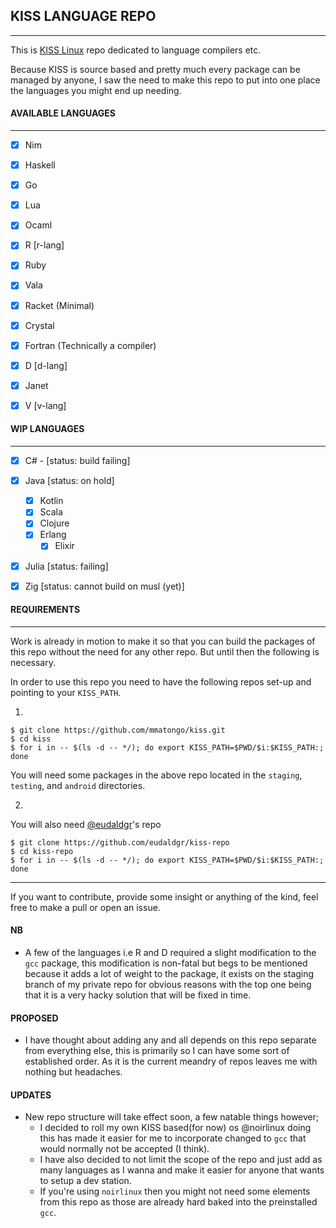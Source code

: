 ## KISS LANGUAGE REPO
---

This is [KISS Linux](https://k1ss.org) repo dedicated to language
compilers etc.

Because KISS is source based and pretty much every package
can be managed by anyone, I saw the need to make this repo
to put into one place the languages you might end up
needing.


#### AVAILABLE LANGUAGES
---

- [x] Nim
- [x] Haskell
- [x] Go
- [x] Lua
- [x] Ocaml
- [x] R [r-lang]
- [x] Ruby
- [x] Vala
- [x] Racket (Minimal)
- [x] Crystal
- [x] Fortran (Technically a compiler)
- [x] D [d-lang]
- [x] Janet
- [x] V [v-lang]


#### WIP LANGUAGES
---

- [x] C# - [status: build failing]
- [x] Java [status: on hold]
  - [x] Kotlin
  - [x] Scala
  - [x] Clojure
  - [x] Erlang
    - [x] Elixir
- [x] Julia [status: failing]
- [x] Zig [status: cannot build on musl (yet)]


#### REQUIREMENTS
---

Work is already in motion to make it so that you can build
the packages of this repo without the need for any other
repo.
But until then the following is necessary.

In order to use this repo you need to have the following
repos set-up and pointing to your ``KISS_PATH``.

1.
```
$ git clone https://github.com/mmatongo/kiss.git
$ cd kiss
$ for i in -- $(ls -d -- */); do export KISS_PATH=$PWD/$i:$KISS_PATH:; done
```


You will need some packages in the above repo located in the
`staging`, `testing`, and `android` directories.

2. 
You will also need [@eudaldgr](https://github.com/eudaldgr)'s repo
```
$ git clone https://github.com/eudaldgr/kiss-repo
$ cd kiss-repo
$ for i in -- $(ls -d -- */); do export KISS_PATH=$PWD/$i:$KISS_PATH:; done
```
---
If you want to contribute, provide some insight or anything of the kind, feel free to make a pull or open an issue.

#### NB
- A few of the languages i.e R and D required a slight
    modification to the `gcc` package, this modification is
    non-fatal but begs to be mentioned because it adds a lot
    of weight to the package, it exists on the staging
    branch of my private repo for obvious reasons with the
    top one being that it is a very hacky solution that will
    be fixed in time.

#### PROPOSED
- I have thought about adding any and all depends on this
    repo separate from everything else, this is primarily so
    I can have some sort of established order. As it is the
    current meandry of repos leaves me with nothing but
    headaches.

#### UPDATES
- New repo structure will take effect soon, a few natable
    things however;
    - I decided to roll my own KISS based(for now) os @noirlinux 
      doing this has made it easier for me to incorporate
      changed to `gcc` that would normally not be accepted (I
      think).
    - I have also decided to not limit the scope of the repo
        and just add as many languages as I wanna and make
        it easier for anyone that wants to setup a dev
        station.
    - If you're using `noirlinux` then you might not need
        some elements from this repo as those are already
        hard baked into the preinstalled `gcc`.
